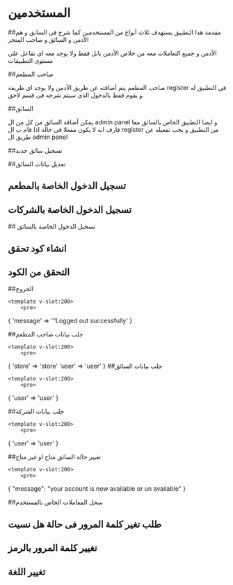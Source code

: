 # المستخدمين


##مقدمة
هذا التطبيق يستهدف ثلاث أنواع من المستخدمين كما شرح فى السابق و هم الأدمن و السائق و صاحب المتجر

الأدمن و جميع التعاملات معه من خلاص الأدمن بانل فقط ولا يوجد معه اى تقاعل على مستوى التطبيقات

##صاحب المطعم

صاحب المطعم يتم أضافته عن طريق الأدمن ولا يوجد اى طريقة register فى التطبيق له و يقوم فقط بالدخول الذى سيتم شرحه فى قسم لاحق.

##السائق

يمكن أضافة السائق من كل من ال admin panel و ايضا التطبيق الخاص بالسائق معا فارف انه لا يكون مفعلا فى حالة اذا قام ب ال register من التطبيق و يجب تفعيله عن طريق ال admin panel

##تسجيل سائق جديد

<api-ref title="register a new driver" verb="post" route="/api/driver/register" :response-codes="[200]">
    <template v-slot:description>
بيانات السائق 
    </template>
    <template v-slot:body>
        <api-ref-item name="name" :required="true" type="string">
            The driver name 
        </api-ref-item>
        <api-ref-item name="username" :required="true" type="string">
            The username 
        </api-ref-item>
        <api-ref-item name="email" :required="true" type="email">
            The user email 
        </api-ref-item>
         <api-ref-item name="phone" :required="true" type="integer">
            The user phone 
        </api-ref-item>
         <api-ref-item name="town" :required="true" type="numeric">
            town id
        </api-ref-item>
         <api-ref-item name="country_code" :required="true" type="integer">
            The user country code 
        </api-ref-item>
        <api-ref-item name="password" :required="true" type="string">
            The password 
        </api-ref-item>
        <api-ref-item name="password_confirmation" :required="true" type="string">
            The same as password 
        </api-ref-item>
        <api-ref-item name="personal_photo" :required="true" type="file:image(png,jpg,jpeg)">
            personal photo of driver.
        </api-ref-item>
        <api-ref-item name="license_photo" :required="true" type="file:image(png,jpg,jpeg)">
           license photo required to make sure driver is licensed. 
        </api-ref-item>
        <api-ref-item name="vehicle_photo" :required="true" type="file:image(png,jpg,jpeg)">
           vehicle photo required to make sure vehicle is good. 
        </api-ref-item>      
        <api-ref-item name="vehicle_license_photo" :required="true" type="file:image(png,jpg,jpeg)">
            vehicle license photo required to make sure vehicle is licensed. 
        </api-ref-item>
    </template>
    <template v-slot:200>
        <pre>
{
    "message": "your account created successfully,please wait for activation",
}
        </pre>
    </template>
</api-ref>

##تعديل بيانات السائق 

<api-ref title="update a data driver" verb="post" route="/api/driver/update" :response-codes="[200]">
    <template v-slot:description>
بيانات السائق 
    </template>
    <template v-slot:body>
        <api-ref-item name="name" :required="true" type="string">
            The driver name 
        </api-ref-item>
        <api-ref-item name="username" :required="true" type="string">
            The username 
        </api-ref-item>
        <api-ref-item name="email" :required="true" type="email">
            The user email 
        </api-ref-item>
         <api-ref-item name="phone" :required="true" type="integer">
            The user phone 
        </api-ref-item>
         <api-ref-item name="country_code" :required="true" type="integer">
            The user country code 
        </api-ref-item>
        <api-ref-item name="personal_photo" :required="true" type="file:image(png,jpg,jpeg)">
            personal photo of driver.
        </api-ref-item>
        <api-ref-item name="license_photo" :required="true" type="file:image(png,jpg,jpeg)">
           license photo required to make sure driver is licensed. 
        </api-ref-item>
        <api-ref-item name="vehicle_photo" :required="true" type="file:image(png,jpg,jpeg)">
           vehicle photo required to make sure vehicle is good. 
        </api-ref-item>      
        <api-ref-item name="vehicle_license_photo" :required="true" type="file:image(png,jpg,jpeg)">
            vehicle license photo required to make sure vehicle is licensed. 
        </api-ref-item>
    </template>
    <template v-slot:200>
        <pre>
{
    "message": "data has been created successfully,please wait for accepted",
}
        </pre>
    </template>
</api-ref>


## تسجيل الدخول الخاصة بالمطعم 

<api-ref title="login to the app" verb="post" route="/api/store/login" :response-codes="[200,401]">
    <template v-slot:description>
يمكن لصاحب المطعم الدخول على التطبيق عن طريق ال api
    </template>
    <template v-slot:body>
        <api-ref-item name="email" :required="true" type="string">
           email or username
        </api-ref-item>
        <api-ref-item name="password" :required="true" type="string">
            The password 
        </api-ref-item>
        <api-ref-item name="notification_token" :required="true" type="string">
            the mobile notification token
        </api-ref-item>
         <api-ref-item name="os_type" :required="true" type="enum">
            android,ios 
        </api-ref-item>
    </template>
    <template v-slot:200>
        <pre>
{
        access_token' => '1|hfdjhfjd54512kjjkdfhkjf',
        'token_type' => 'Bearer',
        'store' => 'store',
        'user' => 'user',
}
        </pre>
    </template>
    <template v-slot:401>
        <pre>
{
    "message": "Invalid login details"
}
        </pre>
    </template>
</api-ref>


## تسجيل الدخول الخاصة بالشركات

<api-ref title="login to the app" verb="post" route="/api/company/login" :response-codes="[200,401]">
    <template v-slot:description>
يمكن للحساب الخارجى للشركات الدخول على التطبيق عن طريق ال api
    </template>
    <template v-slot:body>
        <api-ref-item name="email" :required="true" type="string">
           email or username
        </api-ref-item>
        <api-ref-item name="password" :required="true" type="string">
            The password 
        </api-ref-item>
        <api-ref-item name="notification_token" :required="true" type="string">
            the mobile notification token
        </api-ref-item>
         <api-ref-item name="os_type" :required="true" type="enum">
            android,ios 
        </api-ref-item>
    </template>
    <template v-slot:200>
        <pre>
{
        access_token' => '1|hfdjhfjd54512kjjkdfhkjf',
        'token_type' => 'Bearer',
        'user' => 'user',
}
        </pre>
    </template>
    <template v-slot:401>
        <pre>
{
    "message": "Invalid login details"
}
        </pre>
    </template>
</api-ref>
## تسجيل الدخول الخاصة بالسائق 

<api-ref title="login to the app" verb="post" route="/api/driver/login" :response-codes="[200,401]">
    <template v-slot:description>
يمكن للسائق الدخول على التطبيق عن طريق ال api
    </template>
    <template v-slot:body>
       <api-ref-item name="phone" :required="true" type="integer">
            The user phone 
        </api-ref-item>
         <api-ref-item name="country_code" :required="true" type="integer">
            The user country code 
        </api-ref-item>
        <api-ref-item name="password" :required="true" type="string">
            The password 
        </api-ref-item>
        <api-ref-item name="notification_token" :required="true" type="string">
            the mobile notification token
        </api-ref-item>
         <api-ref-item name="os_type" :required="true" type="enum">
            android,ios 
        </api-ref-item>
    </template>
    <template v-slot:200>
        <pre>
{
        access_token' => '1|hfdjhfjd54512kjjkdfhkjf',
        'token_type' => 'Bearer',
        'user' => 'user',
}
        </pre>
    </template>
    <template v-slot:401>
        <pre>
{
    "message": "Invalid login details"
}
        </pre>
    </template>
</api-ref>

## انشاء كود تحقق 

<api-ref title="login to the app" verb="get" route="/api/code/generate" :response-codes="[200,401]">
    <template v-slot:description>
يمكن للسائق انشاء كود تحقق عن طريق ال api
    </template>
    <template v-slot:body>
        <api-ref-item name="notification_token" :required="true" type="string">
            the mobile notification token
        </api-ref-item>
         <api-ref-item name="os_type" :required="true" type="enum">
            android,ios 
        </api-ref-item>
    </template>
    <template v-slot:200>
        <pre>
{
        'message' => 'generate code successfully',
}
        </pre>
    </template>
    <template v-slot:401>
        <pre>
{
    "message": "Invalid login details"
}
        </pre>
    </template>
</api-ref>


##  التحقق من الكود  

<api-ref title="login to the app" verb="post" route="/api/code/check" :response-codes="[200,400,402]">
    <template v-slot:description>
يمكن للسائق التحقق من الكود  عن طريق ال api
    </template>
    <template v-slot:body>
        <api-ref-item name="code" :required="true" type="string">
           code
        </api-ref-item>
          <api-ref-item name="notification_token" :required="true" type="string">
            the mobile notification token
        </api-ref-item>
         <api-ref-item name="os_type" :required="true" type="enum">
            android,ios 
        </api-ref-item>
    </template>
    <template v-slot:200>
        <pre>
{
        'message' => 'login  successfully',
}
        </pre>
    </template>
    <template v-slot:402>
        <pre>
{
    "message": "try again"
}
        </pre>
    </template>
    <template v-slot:400>
        <pre>
{
    "message": "you exceeded maximum number of attempts to write code"
}
        </pre>
    </template>
</api-ref>



##الخروج

<api-ref title="logout from the app" verb="post" route="/api/logout" :response-codes="[200,401]">
    <template v-slot:description>
logout throw app 
    </template>
    
    <template v-slot:200>
        <pre>
{
        'message' => '“Logged out successfully'
}
        </pre>
    </template>
    <template v-slot:401>
        <pre>
{
    "message": "Unauthorized"
}
        </pre>
    </template>
</api-ref>

##جلب بيانات صاحب المطعم 

<api-ref title="get store data " verb="get" route="/api/store/data" :response-codes="[200,401]">
    <template v-slot:description>
logout throw app 
    </template>
    
    <template v-slot:200>
        <pre>
{
        'store' => 'store'
        'user' => 'user'
}
        </pre>
    </template>
    <template v-slot:401>
        <pre>
{
    "message": "Unauthorized"
}
        </pre>
    </template>
</api-ref>
##جلب بيانات السائق  

<api-ref title="get driver data " verb="get" route="/api/driver/data" :response-codes="[200,401]">
    <template v-slot:description>
logout throw app 
    </template>
    
    <template v-slot:200>
        <pre>
{
        'user' => 'user'
}
        </pre>
    </template>
    <template v-slot:401>
        <pre>
{
    "message": "Unauthorized"
}
        </pre>
    </template>
</api-ref>


##جلب بيانات الشركة

<api-ref title="get company data " verb="get" route="/api/company/data" :response-codes="[200,401]">
    <template v-slot:description>
logout throw app 
    </template>

    <template v-slot:200>
        <pre>
{
'user' => 'user'
}
</pre>
</template>
<template v-slot:401>
<pre>
{
"message": "Unauthorized"
}
</pre>
</template>
</api-ref>

##تغيير حالة السائق متاح او غير متاح

<api-ref title="get store data " verb="post" route="api/driver/change-availability" :response-codes="[200,401]">
    <template v-slot:description>
logout throw app
    </template>

    <template v-slot:200>
        <pre>
{
"message": "your account is now available or un available"
}
</pre>
</template>
<template v-slot:401>
<pre>
{
"message": "Unauthorized"
}
</pre>
</template>
</api-ref>


##سجل المعاملات الخاص بالمستخدم

<api-ref title="get transactions history" verb="get" route="/api/transaction/history/{type?}" :response-codes="[200,401]">
    <template v-slot:description>
get all your outgoing and ingoing transactions
/api/transaction/history/outgoing for outgoing transactions
<br>
/api/transaction/history/ingoing for ingoing  transactions
<br>
/api/transaction/history for all  transactions

    </template>
     <template v-slot:body>
        <api-ref-item name="range" :required="false" type="string">
          this is a route parameter you can add to filter orders by specific dates or ranged dates
              <br>  
            (today,this-week,prev-week,this-month,prev-month)
<br>
            or
<br>
            (range=2020-03-05,2021-04-12)

        </api-ref-item>
    </template>
    <template v-slot:200>
        <pre>
{
"created_at": "2021-06-18T21:01:51.000000Z",
"value": 169,
"status": "outgoing"
}
</pre>
</template>
<template v-slot:401>
<pre>
{
"message": "Unauthorized"
}
</pre>
</template>
</api-ref>


## طلب تغير كلمة المرور فى حالة هل نسيت

<api-ref title="forgot password" verb="post" route="/api/password/forgot" :response-codes="[200,404]">
    <template v-slot:description>
يمكن لكل من السائق و صاحب المطعم ان يطلب ان يعيد ضبط كلمة المرور حال نسيانها و يتم ارسال كود خاص ب ال reset للبريد او رقم الهاتف على حسب الطلب
    </template>
    <template v-slot:body>
       <api-ref-item name="email" :required="true" type="string">
            The user email or username 
        </api-ref-item>
         <api-ref-item name="reset_by" :required="true" type="enum">
            phone,email 
        </api-ref-item>
    </template>
    <template v-slot:200>
        <pre>
{
        'message' => 'An email sent to {$user->email} with a reset code',
        'message' => 'a reset code sent to your phone number {$hashed_phone}'
}
        </pre>
    </template>
    <template v-slot:404>
        <pre>
{
    "message": "invalid username or email"
}
        </pre>
    </template>
</api-ref>

##  تغيير كلمة المرور بالرمز

<api-ref title="reset password" verb="post" route="/api/password/reset" :response-codes="[200,404,403]">
    <template v-slot:description>
يمكن لكل من السائق و صاحب المطعم ان يطلب ان يعيد ضبط كلمة المرور حال نسيانها و يتم ارسال كود خاص ب ال reset للبريد او رقم الهاتف على حسب الطلب
    </template>
    <template v-slot:body>
       <api-ref-item name="email" :required="true" type="string">
            The user email or username 
        </api-ref-item>
         <api-ref-item name="code" :required="true" type="string">
            the code sent to your phone via sms or via email
        </api-ref-item>
         <api-ref-item name="password" :required="true" type="string">
            your new password
        </api-ref-item>
         <api-ref-item name="password_confirmation" :required="true" type="string">
            your new password repeated for confirmation
        </api-ref-item>

    </template>
    <template v-slot:200>
        <pre>
{
        'message' => 'password changed successfully',
}
        </pre>
    </template>
    <template v-slot:404>
        <pre>
{
    "message": "invalid username or email"
}
        </pre>
    </template>
<template v-slot:403>
<pre>
{
"message": "invalid reset code"
}
</pre>
</template>
</api-ref>

##  تغيير اللغة

<api-ref title="change my language" verb="post" route="/api/change-lang" :response-codes="[200,403]">
    <template v-slot:description>
        تغيير اللغة الحالية
    </template>
    <template v-slot:body>
         <api-ref-item name="language" :required="true" type="string">
            in : ar , tr , en
        </api-ref-item>
    </template>
    <template v-slot:200>
        <pre>
{
'message' => 'your current language changed',
}
</pre>
</template>
<template v-slot:403>
<pre>
{
"message": ""
}
</pre>
</template>
</api-ref>
